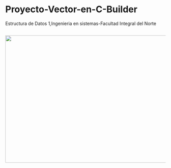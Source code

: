 # Proyecto-Vector-en-C-Builder
Estructura de Datos 1,Ingenieria en sistemas-Facultad Integral del Norte
## <img src="https://i.postimg.cc/L5jX9b05/Captura-de-pantalla-90.png" width="700" height="400" />
